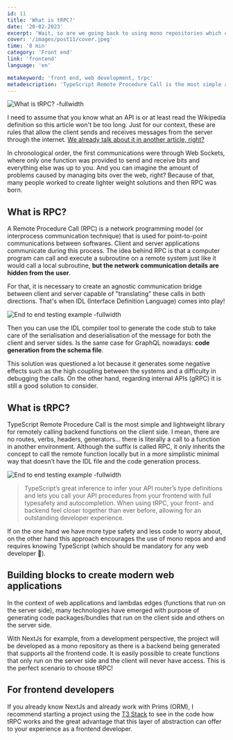 ```yaml
---
id: 11
title: 'What is tRPC?'
date: '20-02-2023'
excerpt: 'Wait, so are we going back to using mono repositories which contain the whole application? Like Java + Tomcat + Thymeleaf???'
cover: '/images/post11/cover.jpeg'
time: '8 min'
category: 'Front end'
link: 'frontend'
language: 'en'

metakeyword: 'front end, web development, trpc'
metadescription: 'TypeScript Remote Procedure Call is the most simple and lightweight library for remotely calling backend functions on the client side'
---
```


![What is tRPC? -fullwidth](images/post11/cover.jpeg)

I need to assume that you know what an API is or at least read the Wikipedia definition so this article won't be too long. Just for our context, these are rules that allow the client sends and receives messages from the server through the internet. [We already talk about it in another article, right?](https://cassiorsfreitas.com/communication-over-the-web)

In chronological order, the first communications were through Web Sockets, where only one function was provided to send and receive bits and everything else was up to you. And you can imagine the amount of problems caused by managing bits over the web, right? Because of that, many people worked to create lighter weight solutions and then RPC was born.

## What is RPC?

A Remote Procedure Call (RPC) is a network programming model (or interprocess communication technique) that is used for point-to-point communications between softwares. Client and server applications communicate during this process. The idea behind RPC is that a computer program can call and execute a subroutine on a remote system just like it would call a local subroutine, **but the network communication details are hidden from the user**.

For that, it is necessary to create an agnostic communication bridge between client and server capable of "translating" these calls in both directions. That's when IDL (Interface Definition Language) comes into play!

![End to end testing example -fullwidth](images/post11/idl.png)

Then you can use the IDL compiler tool to generate the code stub to take care of the serialisation and deserialisation of the message for both the client and server sides. Is the same case for GraphQL nowadays: **code generation from the schema file**.

This solution was questioned a lot because it generates some negative effects such as the high coupling between the systems and a difficulty in debugging the calls. On the other hand, regarding internal APIs (gRPC) it is still a good solution to consider.


## What is tRPC?

TypeScript Remote Procedure Call is the most simple and lightweight library for remotely calling backend functions on the client side. I mean, there are no routes, verbs, headers, generators... there is literally a call to a function in another environment. Although the suffix is called RPC, it only inherits the concept to call the remote function locally but in a more simplistic minimal way that doesn’t have the IDL file and the code generation process.

![End to end testing example -fullwidth](images/post11/trpc.gif)

> TypeScript’s great inference to infer your API router’s type definitions and lets you call your API procedures from your frontend with full typesafety and autocompletion. When using tRPC, your front- and backend feel closer together than ever before, allowing for an outstanding developer experience.

If on the one hand we have more type safety and less code to worry about, on the other hand this approach encourages the use of mono repos and and requires knowing TypeScript (which should be mandatory for any web developer 🤡).

## Building blocks to create modern web applications
In the context of web applications and lambdas edges (functions that run on the server side), many technologies have emerged with purpose of generating code packages/bundles that run on the client side and others on the server side.

With NextJs for example, from a development perspective, the project will be developed as a mono repository as there is a backend being generated that supports all the frontend code. It is easily possible to create functions that only run on the server side and the client will never have access. This is the perfect scenario to choose tRPC!

## For frontend developers

If you already know NextJs and already work with Prims (ORM), I recommend starting a project using the [T3 Stack](https://create.t3.gg/) to see in the code how tRPC works and the great advantage that this layer of abstraction can offer to your experience as a frontend developer.
